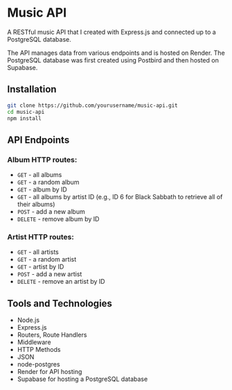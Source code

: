 # Music API

A RESTful music API that I created with Express.js and connected up to a PostgreSQL database.

The API manages data from various endpoints and is hosted on Render. The PostgreSQL database was first created using Postbird and then hosted on Supabase.

## Installation

```sh
git clone https://github.com/yourusername/music-api.git
cd music-api
npm install
```

## API Endpoints

### Album HTTP routes:

- `GET` - all albums
- `GET` - a random album
- `GET` - album by ID
- `GET` - all albums by artist ID (e.g., ID 6 for Black Sabbath to retrieve all of their albums)
- `POST` - add a new album
- `DELETE` - remove album by ID

### Artist HTTP routes:

- `GET` - all artists
- `GET` - a random artist
- `GET` - artist by ID
- `POST` - add a new artist
- `DELETE` - remove an artist by ID

## Tools and Technologies

- Node.js
- Express.js
- Routers, Route Handlers
- Middleware
- HTTP Methods
- JSON
- node-postgres
- Render for API hosting
- Supabase for hosting a PostgreSQL database
